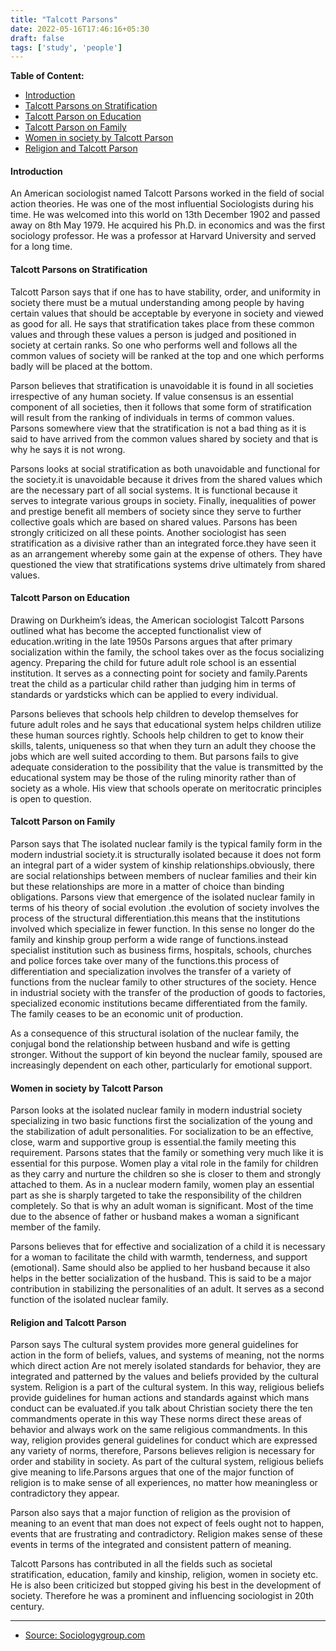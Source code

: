 ```yaml
---
title: "Talcott Parsons"
date: 2022-05-16T17:46:16+05:30
draft: false
tags: ['study', 'people']
---
```


**Table of Content:**

- [Introduction](#introduction)
- [Talcott Parsons on Stratification](#talcott-parsons-on-stratification)
- [Talcott Parson on Education](#talcott-parson-on-education)
- [Talcott Parson on Family](#talcott-parson-on-family)
- [Women in society by Talcott Parson](#women-in-society-by-talcott-parson)
- [Religion and Talcott Parson](#religion-and-talcott-parson)

#### Introduction

An American sociologist named Talcott Parsons worked in the field of social action theories. He was one of the most influential Sociologists during his time. He was welcomed into this world on 13th December 1902 and passed away on 8th May 1979. He acquired his Ph.D. in economics and was the first sociology professor. He was a professor at Harvard University and served for a long time.

#### Talcott Parsons on Stratification

Talcott Parson says that if one has to have stability, order, and uniformity in society there must be a mutual understanding among people by having certain values that should be acceptable by everyone in society and viewed as good for all. He says that stratification takes place from these common values and through these values a person is judged and positioned in society at certain ranks. So one who performs well and follows all the common values of society will be ranked at the top and one which performs badly will be placed at the bottom.

Parson believes that stratification is unavoidable it is found in all societies irrespective of any human society. If value consensus is an essential component of all societies, then it follows that some form of stratification will result from the ranking of individuals in terms of common values. Parsons somewhere view that the stratification is not a bad thing as it is said to have arrived from the common values shared by society and that is why he says it is not wrong.

Parsons looks at social stratification as both unavoidable and functional for the society.it is unavoidable because it drives from the shared values which are the necessary part of all social systems. It is functional because it serves to integrate various groups in society. Finally, inequalities of power and prestige benefit all members of society since they serve to further collective goals which are based on shared values. Parsons has been strongly criticized on all these points. Another sociologist has seen stratification as a divisive rather than an integrated force.they have seen it as an arrangement whereby some gain at the expense of others. They have questioned the view that stratifications systems drive ultimately from shared values.

#### Talcott Parson on Education

Drawing on Durkheim’s ideas, the American sociologist Talcott Parsons outlined what has become the accepted functionalist view of education.writing in the late 1950s Parsons argues that after primary socialization within the family, the school takes over as the focus socializing agency. Preparing the child for future adult role school is an essential institution. It serves as a connecting point for society and family.Parents treat the child as a particular child rather than judging him in terms of standards or yardsticks which can be applied to every individual.

Parsons believes that schools help children to develop themselves for future adult roles and he says that educational system helps children utilize these human sources rightly. Schools help children to get to know their skills, talents, uniqueness so that when they turn an adult they choose the jobs which are well suited according to them. But parsons fails to give adequate consideration to the possibility that the value is transmitted by the educational system may be those of the ruling minority rather than of society as a whole. His view that schools operate on meritocratic principles is open to question.

#### Talcott Parson on Family

Parson says that The isolated nuclear family is the typical family form in the modern industrial society.it is structurally isolated because it does not form an integral part of a wider system of kinship relationships.obviously, there are social relationships between members of nuclear families and their kin but these relationships are more in a matter of choice than binding obligations. Parsons view that emergence of the isolated nuclear family in terms of his theory of social evolution .the evolution of society involves the process of the structural differentiation.this means that the institutions involved which specialize in fewer function. In this sense no longer do the family and kinship group perform a wide range of functions.instead specialist institution such as business firms, hospitals, schools, churches and police forces take over many of the functions.this process of differentiation and specialization involves the transfer of a variety of functions from the nuclear family to other structures of the society. Hence in industrial society with the transfer of the production of goods to factories, specialized economic institutions became differentiated from the family. The family ceases to be an economic unit of production.

As a consequence of this structural isolation of the nuclear family, the conjugal bond the relationship between husband and wife is getting stronger. Without the support of kin beyond the nuclear family, spoused are increasingly dependent on each other, particularly for emotional support.

#### Women in society by Talcott Parson

Parson looks at the isolated nuclear family in modern industrial society specializing in two basic functions first the socialization of the young and the stabilization of adult personalities. For socialization to be an effective, close, warm and supportive group is essential.the family meeting this requirement. Parsons states that the family or something very much like it is essential for this purpose. Women play a vital role in the family for children as they carry and nurture the children so she is closer to them and strongly attached to them. As in a nuclear modern family, women play an essential part as she is sharply targeted to take the responsibility of the children completely. So that is why an adult woman is significant. Most of the time due to the absence of father or husband makes a woman a significant member of the family.

Parsons believes that for effective and socialization of a child it is necessary for a woman to facilitate the child with warmth, tenderness, and support (emotional). Same should also be applied to her husband because it also helps in the better socialization of the husband. This is said to be a major contribution in stabilizing the personalities of an adult. It serves as a second function of the isolated nuclear family.

#### Religion and Talcott Parson

Parson says The cultural system provides more general guidelines for action in the form of beliefs, values, and systems of meaning, not the norms which direct action Are not merely isolated standards for behavior, they are integrated and patterned by the values and beliefs provided by the cultural system. Religion is a part of the cultural system. In this way, religious beliefs provide guidelines for human actions and standards against which mans conduct can be evaluated.if you talk about Christian society there the ten commandments operate in this way These norms direct these areas of behavior and always work on the same religious commandments. In this way, religion provides general guidelines for conduct which are expressed any variety of norms, therefore, Parsons believes religion is necessary for order and stability in society. As part of the cultural system, religious beliefs give meaning to life.Parsons argues that one of the major function of religion is to make sense of all experiences, no matter how meaningless or contradictory they appear.

Parson also says that a major function of religion as the provision of meaning to an event that man does not expect of feels ought not to happen, events that are frustrating and contradictory. Religion makes sense of these events in terms of the integrated and consistent pattern of meaning.

Talcott Parsons has contributed in all the fields such as societal stratification, education, family and kinship, religion, women in society etc. He is also been criticized but stopped giving his best in the development of society. Therefore he was a prominent and influencing sociologist in 20th century.

----

- [Source: Sociologygroup.com](https://www.sociologygroup.com/talcott-parsons-theories-contributions/)